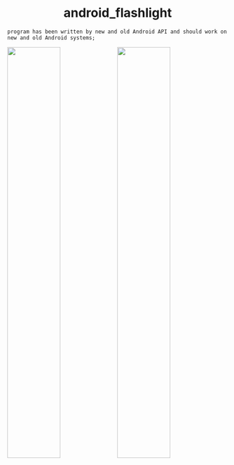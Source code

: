 <H1 align="center"> android_flashlight </H1>

    program has been written by new and old Android API and should work on new and old Android systems;

<div align="left">
  <img src="https://github.com/StandardUserConstr/android_flashlight/assets/127525288/d2a89ad6-f8f4-4037-a34b-0c889aa501ec" style="width: 49%; alt="image0"/>
<img src="https://github.com/StandardUserConstr/android_flashlight/assets/127525288/bec0dd71-47fc-4e7d-9ac3-e77f2be0ffc6" style="width: 49%; alt="image1"/>
</div>
